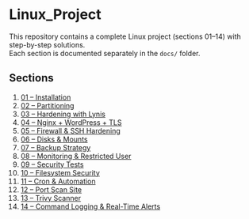 # Linux_Project

This repository contains a complete Linux project (sections 01–14) with step-by-step solutions.  
Each section is documented separately in the `docs/` folder.

## Sections
1. [01 – Installation](docs/01_installation.md)
2. [02 – Partitioning](docs/02_partitioning.md)
3. [03 – Hardening with Lynis](docs/03_hardening.md)
4. [04 – Nginx + WordPress + TLS](docs/04_nginx_wordpress.md)
5. [05 – Firewall & SSH Hardening](docs/05_firewall_ssh.md)
6. [06 – Disks & Mounts](docs/06_disks_mounts.md)
7. [07 – Backup Strategy](docs/07_backup_strategy.md)
8. [08 – Monitoring & Restricted User](docs/08_monitoring_users.md)
9. [09 – Security Tests](docs/09_security_tests.md)
10. [10 – Filesystem Security](docs/10_filesystem_security.md)
11. [11 – Cron & Automation](docs/11_cron_automation.md)
12. [12 – Port Scan Site](docs/12_port_scan.md)
13. [13 – Trivy Scanner](docs/13_trivy_scanner.md)
14. [14 – Command Logging & Real-Time Alerts](docs/14_command_logging.md)
